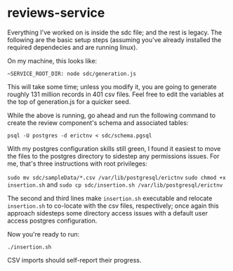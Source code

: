 # reviews-service

Everything I've worked on is inside the sdc file; and the rest is legacy. The following are the basic setup steps (assuming you've already installed the required dependecies and are running linux).

On my machine, this looks like:

`~SERVICE_ROOT_DIR: node sdc/generation.js`

This will take some time; unless you modify it, you are going to generate roughly 131 million records in 401 csv files. Feel free to edit the variables at the top of generation.js for a quicker seed.

While the above is running, go ahead and run the following command to create the review component's schema and associated tables:

`psql -U postgres -d erictnv < sdc/schema.pgsql`

With my postgres configuration skills still green, I found it easiest to move the files to the postgres directory to sidestep any permissions issues. For me, that's three instructions with root privileges:

`sudo mv sdc/sampleData/*.csv /var/lib/postgresql/erictnv`
`sudo chmod +x insertion.sh`
and
`sudo cp sdc/insertion.sh /var/lib/postgresql/erictnv`

The second and third lines make `insertion.sh` executable and relocate `insertion.sh` to co-locate with the csv files, respectively; once again this approach sidesteps some directory access issues with a default user access postgres configuration.

Now you're ready to run:

`./insertion.sh`

CSV imports should self-report their progress.
